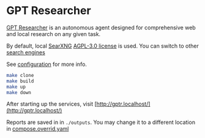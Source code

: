 # GPT Researcher

[GPT Researcher](https://github.com/assafelovic/gpt-researcher) is an autonomous agent designed for comprehensive web and local research on any given task.

By default, local [SearXNG](https://github.com/searxng/searxng.git) [AGPL-3.0 license](https://github.com/searxng/searxng?tab=AGPL-3.0-1-ov-file#readme) is used.
You can switch to other [search engines](https://github.com/assafelovic/gpt-researcher/blob/master/docs/docs/gpt-researcher/search-engines/retrievers.md)

See [configuration](https://github.com/assafelovic/gpt-researcher/blob/master/docs/docs/gpt-researcher/gptr/config.md) for more info.

```bash
make clone
make build
make up
make down
```

After starting up the services, visit [http://gptr.localhost/](http://gptr.localhost/)

Reports are saved in in `./outputs`. You may change it to a different location in [compose.overrid.yaml](./compose.override.yml)
